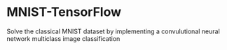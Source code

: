 # MNIST-TensorFlow
Solve the classical MNIST dataset by implementing a convulutional neural network multiclass image classification 
